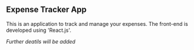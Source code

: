 ## Expense Tracker App
This is an application to track and manage your expenses. The front-end is developed using 'React.js'.

*Further deatils will be added*